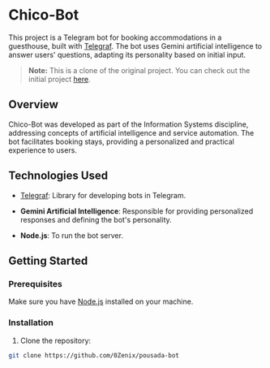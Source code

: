 # Chico-Bot

This project is a Telegram bot for booking accommodations in a guesthouse, built with [Telegraf](https://github.com/telegraf/telegraf). The bot uses Gemini artificial intelligence to answer users' questions, adapting its personality based on initial input.

> **Note:** This is a clone of the original project. You can check out the initial project [here](https://github.com/lucasbno/invest-bot).

## Overview

Chico-Bot was developed as part of the Information Systems discipline, addressing concepts of artificial intelligence and service automation. The bot facilitates booking stays, providing a personalized and practical experience to users.

## Technologies Used

- [Telegraf](https://github.com/telegraf/telegraf): Library for developing bots in Telegram.
- **Gemini Artificial Intelligence**: Responsible for providing personalized responses and defining the bot's personality.

- **Node.js**: To run the bot server.

## Getting Started

### Prerequisites

Make sure you have [Node.js](https://nodejs.org/) installed on your machine.

### Installation

1. Clone the repository:
```bash
git clone https://github.com/0Zenix/pousada-bot
